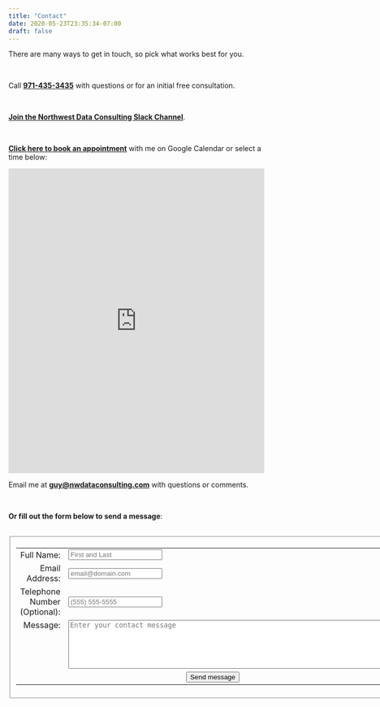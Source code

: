 ```yaml
---
title: "Contact"
date: 2020-05-23T23:35:34-07:00
draft: false
---
```


There are many ways to get in touch, so pick what works best for you.

<br>

Call <b><a href="tel:971-435-3435">971-435-3435</a></b> with questions or for an initial free consultation.

<br>

**[Join the Northwest Data Consulting Slack Channel](https://join.slack.com/t/northwestdata-lfj1330/shared_invite/zt-200mimd35-Uih6NKqcLBt7qbsfyWVQ2g)**.

<br>

[**Click here to book an appointment**](https://calendar.app.google/pKsusoNKfuz6LibR8) with me on Google Calendar or select a time below: 

<!-- Google Calendar Appointment Scheduling begin -->
<iframe src="https://calendar.google.com/calendar/appointments/AcZssZ0mjleKGZzF4muVz8-iHudAJjCAzPWeSprzU84=?gv=true" style="border: 0" width="100%" height="600" frameborder="0"></iframe>
<!-- end Google Calendar Appointment Scheduling -->

<br>

Email me at **[guy@nwdataconsulting.com](mailto:guy@nwdataconsulting.com)** with questions or comments.

<br>

**Or fill out the form below to send a message**:

<br>

<form id="fs-frm" name="complaint-form" accept-charset="utf-8" action="https://formspree.io/f/xoqoyagy" method="post">
  <fieldset id="fs-frm-inputs">
  <table>
    <tr>
        <td align = "right">
            <label for="full-name">Full Name:</label>
        </td>
        <td>
            <input type="text" name="name" id="full-name" placeholder="First and Last" required="">
        </td>
    </tr>
    <tr>
        <td align = "right">
            <label for="email-address">Email Address:</label>
        </td>
        <td>
            <input type="email" name="_replyto" id="email-address" placeholder="email@domain.com" required="">
        </td>
    </tr>
    <tr>
        <td align = "right">
            <label for="telephone">Telephone Number (Optional):</label>
        </td>
        <td>
            <input type="telephone" name="telephone" id="telephone" placeholder="(555) 555-5555">
        </td>
    </tr>
    <tr>
        <td valign = "top" align = "right">
            <label for="message">Message:</label>
        </td>
        <td>
            <textarea rows="6" cols = "80" name="message" id="message" placeholder="Enter your contact message" required=""></textarea>
            <input type="hidden" name="_subject" id="email-subject" value="Contact Form Submission">
        </td>
    </tr>
  <tr>
    <td colspan = "2" align = "center"><input type="submit" value="Send message"></td>
  </tr>
  </fieldset>
  </table>
</form>
